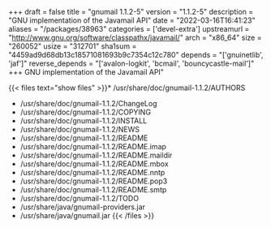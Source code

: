+++
draft = false
title = "gnumail 1.1.2-5"
version = "1.1.2-5"
description = "GNU implementation of the Javamail API"
date = "2022-03-16T16:41:23"
aliases = "/packages/38963"
categories = ['devel-extra']
upstreamurl = "http://www.gnu.org/software/classpathx/javamail/"
arch = "x86_64"
size = "260052"
usize = "312701"
sha1sum = "4459ad9d68db13c18571081693b9c7354c12c780"
depends = "['gnuinetlib', 'jaf']"
reverse_depends = "['avalon-logkit', 'bcmail', 'bouncycastle-mail']"
+++
GNU implementation of the Javamail API"

{{< files text="show files" >}}* /usr/share/doc/gnumail-1.1.2/AUTHORS
* /usr/share/doc/gnumail-1.1.2/ChangeLog
* /usr/share/doc/gnumail-1.1.2/COPYING
* /usr/share/doc/gnumail-1.1.2/INSTALL
* /usr/share/doc/gnumail-1.1.2/NEWS
* /usr/share/doc/gnumail-1.1.2/README
* /usr/share/doc/gnumail-1.1.2/README.imap
* /usr/share/doc/gnumail-1.1.2/README.maildir
* /usr/share/doc/gnumail-1.1.2/README.mbox
* /usr/share/doc/gnumail-1.1.2/README.nntp
* /usr/share/doc/gnumail-1.1.2/README.pop3
* /usr/share/doc/gnumail-1.1.2/README.smtp
* /usr/share/doc/gnumail-1.1.2/TODO
* /usr/share/java/gnumail-providers.jar
* /usr/share/java/gnumail.jar
{{< /files >}}